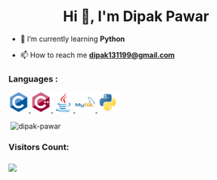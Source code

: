 <h1 align="center">Hi 👋, I'm Dipak Pawar</h1>


- 🌱 I’m currently learning **Python**

- 📫 How to reach me **dipak131199@gmail.com**
<!--
<h3 align="left">Connect with me:</h3>
<p align="left">
<a href="https://www.hackerearth.com/dipak131199@gmail.com" target="blank"><img align="center" src="https://raw.githubusercontent.com/rahuldkjain/github-profile-readme-generator/neutral-icons/src/images/icons/Social/hackerearth.svg" alt="dipak131199@gmail.com" height="30" width="40" /></a>
</p>-->

<h3 align="left">Languages :</h3>
<p align="left"> <a href="https://www.cprogramming.com/" target="_blank"> <img src="https://raw.githubusercontent.com/devicons/devicon/master/icons/c/c-original.svg" alt="c" width="40" height="40"/> </a> <a href="https://www.w3schools.com/cpp/" target="_blank"> <img src="https://raw.githubusercontent.com/devicons/devicon/master/icons/cplusplus/cplusplus-original.svg" alt="cplusplus" width="40" height="40"/> </a> <a href="https://www.java.com" target="_blank"> <img src="https://raw.githubusercontent.com/devicons/devicon/master/icons/java/java-original.svg" alt="java" width="40" height="40"/> </a> <a href="https://www.mysql.com/" target="_blank"> <img src="https://raw.githubusercontent.com/devicons/devicon/master/icons/mysql/mysql-original-wordmark.svg" alt="mysql" width="40" height="40"/> </a> <a href="https://www.python.org" target="_blank"> <img src="https://raw.githubusercontent.com/devicons/devicon/master/icons/python/python-original.svg" alt="python" width="40" height="40"/> </a> </p>
<!---
<p><img align="left" src="https://github-readme-stats.vercel.app/api/top-langs?username=dipak-pawar131199&show_icons=true&locale=en&layout=compact" alt="dipak-pawar" /></p>--->

<p>&nbsp;<img align="center" src="https://github-readme-stats.vercel.app/api?username=dipak-pawar131199&show_icons=true&locale=en" alt="dipak-pawar" /></p>
<H3 align="left"> Visitors Count:<H3>
<p>
<img src="https://profile-counter.glitch.me/{dipak-pawar131199}/count.svg"/>
</p>
